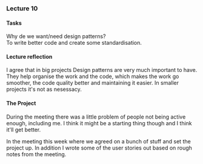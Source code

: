 ### Lecture 10
#### Tasks
Why de we want/need design patterns?<br>
To write better code and create some standardisation.

#### Lecture reflection
I agree that in big projects Design patterns are very much important to have. They help organise the work and the code, which makes the work go 
smoother, the code quality better and maintaining it easier. In smaller projects it's not as nesessacy.

#### The Project
During the meeting there was a little problem of people not being active enough, including me. I think it might be a starting thing though and 
I think it'll get better.

In the meeting this week where we agreed on a bunch of stuff and set the project up. In addition I wrote some of the user stories out based on rough
notes from the meeting.
